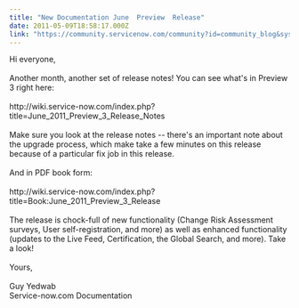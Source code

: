 ```yaml
---
title: "New Documentation June  Preview  Release"
date: 2011-05-09T18:58:17.000Z
link: "https://community.servicenow.com/community?id=community_blog&sys_id=50bde6a9dbd0dbc01dcaf3231f96193e"
---
```

<p>Hi everyone,<br /><br />Another month, another set of release notes! You can see what's in Preview 3 right here:<br /><br />http://wiki.service-now.com/index.php?title=June_2011_Preview_3_Release_Notes<br /><br />Make sure you look at the release notes -- there's an important note about the upgrade process, which make take a few minutes on this release because of a particular fix job in this release.<br /><br />And in PDF book form:<br /><br />http://wiki.service-now.com/index.php?title=Book:June_2011_Preview_3_Release<br /><br />The release is chock-full of new functionality (Change Risk Assessment surveys, User self-registration, and more) as well as enhanced functionality (updates to the Live Feed, Certification, the Global Search, and more). Take a look!<br /><br />Yours,<br /><br />Guy Yedwab<br />Service-now.com Documentation</p>
